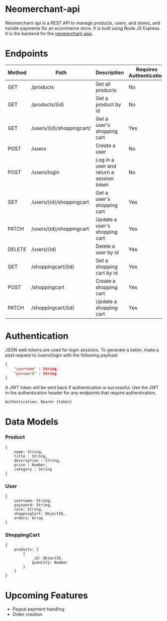 # Neomerchant-api

Neomerchant-api is a REST API to manage products, users, and stores, and handle payments for an ecommerce store. It is built using Node JS Express. It is the backend for the [neomerchant-app](https://github.com/frayfray248/neomerchant-app).

# Endpoints

| Method | Path | Description | Requires Authentication |
| ----- | ----- | ----- | ----- |
| GET | /products | Get all products | No |
| GET | /products/{id} | Get a product by id | No |
| GET | /users/{id}/shoppingcart/ | Get a user's shopping cart | Yes |
| POST | /users | Create a user | No |
| POST | /users/login | Log in a user and return a session token | No |
| GET | /users/{id}/shoppingcart | Get a user's shopping cart | Yes |
| PATCH | /users/{id}/shoppingcart | Update a user's shopping cart | Yes |
| DELETE | /users/{id} | Delete a user by id | Yes |
| GET | /shoppingcart/{id} | Get a shopping cart by id | Yes |
| POST | /shoppingcart | Create a shopping cart | Yes |
| PATCH | /shoppingcart/{id} | Update a shopping cart | Yes |

# Authentication
JSON web tokens are used for login sessions. To generate a token, make a post request to /users/login with the following payload:

```json
{
    "username" : String,
    "password" : String
}
```

A JWT token will be sent back if authentication is successful. Use the JWT in the authentication header for any endpoints that require authentication.
```
Authentication: Bearer {token}
```


# Data Models

### Product

```
{
    name: String,
    title : String,
    description : String,
    price : Number,
    category : String
}
```
### User
```
{
    username: String,
    password: String,
    role: String,
    shoppingCart: ObjectID,
    orders: Array
}
```
### ShoppingCart
```
{
    products: [
        {
            _id: ObjectID,
            quantity: Number
        }
    ]
}
```

# Upcoming Features

- Paypal payment handling
- Order creation

